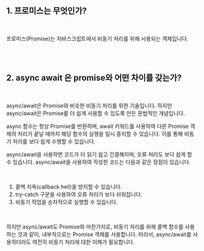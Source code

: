 ## 1. 프로미스는 무엇인가?
<br/>


프로미스(Promise)는 자바스크립트에서 비동기 처리를 위해 사용되는 객체입니다.

<br/>
<br/>

## 2. async await 은 promise와 어떤 차이를 갖는가?
<br/>


 async/await은 Promise와 비슷한 비동기 처리를 위한 기술입니다. 하지만 async/await은 Promise를 더 쉽게 사용할 수 있도록 만든 문법적인 개념입니다.


async 함수는 항상 Promise를 반환하며, await 키워드를 사용하여 다른 Promise 객체의 처리가 끝날 때까지 해당 함수의 실행을 일시 중지할 수 있습니다. 이를 통해 비동기 처리를 보다 쉽게 수행할 수 있습니다.


async/await을 사용하면 코드가 더 읽기 쉽고 간결해지며, 오류 처리도 보다 쉽게 할 수 있습니다. async/await을 사용하여 작성한 코드는 다음과 같은 장점이 있습니다.

<br/>

1. 콜백 지옥(callback hell)을 방지할 수 있습니다.
2. try-catch 구문을 사용하여 오류 처리가 보다 쉬워집니다.
3. 비동기 작업을 순차적으로 실행할 수 있습니다.

<br/>

하지만 async/await도 Promise와 마찬가지로, 비동기 처리를 위해 콜백 함수를 사용하는 것과 같이, 내부적으로는 Promise 객체를 사용합니다. 따라서, async/await를 사용하더라도 여전히 비동기 처리에 대한 이해가 필요합니다.



